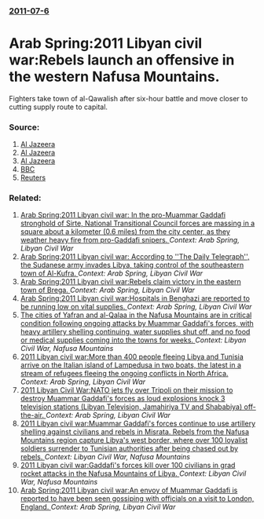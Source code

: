 ### [2011-07-6](/news/2011/07/6/index.md)

# Arab Spring:2011 Libyan civil war:Rebels launch an offensive in the western Nafusa Mountains. 

Fighters take town of al-Qawalish after six-hour battle and move closer to cutting supply route to capital.


### Source:

1. [Al Jazeera](http://blogs.aljazeera.net/liveblog/syria-jul-6-2011-1123)
2. [Al Jazeera](http://english.aljazeera.net/news/africa/2011/07/201176153213449975.html)
3. [Al Jazeera](http://english.aljazeera.net/news/middleeast/2011/07/201176144549657602.html)
4. [BBC](http://www.bbc.co.uk/news/world-middle-east-14051679)
5. [Reuters](http://uk.reuters.com/article/2011/07/06/libya-mountains-advance-idUKLDE7650HM20110706)

### Related:

1. [Arab Spring:2011 Libyan civil war: In the pro-Muammar Gaddafi stronghold of Sirte, National Transitional Council forces are massing in a square about a kilometer (0.6 miles) from the city center, as they weather heavy fire from pro-Gaddafi snipers. ](/news/2011/09/24/arab-spring-p2011-libyan-civil-war-in-the-pro-muammar-gaddafi-stronghold-of-sirte-national-transitional-council-forces-are-massing-in-a-sq.md) _Context: Arab Spring, Libyan Civil War_
2. [Arab Spring:2011 Libyan civil war: According to ''The Daily Telegraph'', the Sudanese army invades Libya, taking control of the southeastern town of Al-Kufra. ](/news/2011/07/2/arab-spring-p2011-libyan-civil-war-paccording-to-the-daily-telegraph-the-sudanese-army-invades-libya-taking-control-of-the-southeaste.md) _Context: Arab Spring, Libyan Civil War_
3. [Arab Spring:2011 Libyan civil war:Rebels claim victory in the eastern town of Brega. ](/news/2011/07/18/arab-spring-p2011-libyan-civil-war-prebels-claim-victory-in-the-eastern-town-of-brega.md) _Context: Arab Spring, Libyan Civil War_
4. [Arab Spring:2011 Libyan civil war:Hospitals in Benghazi are reported to be running low on vital supplies. ](/news/2011/06/28/arab-spring-p2011-libyan-civil-war-phospitals-in-benghazi-are-reported-to-be-running-low-on-vital-supplies.md) _Context: Arab Spring, Libyan Civil War_
5. [The cities of Yafran and al-Qalaa in the Nafusa Mountains are in critical condition following ongoing attacks by Muammar Gaddafi's forces, with heavy artillery shelling continuing, water supplies shut off, and no food or medical supplies coming into the towns for weeks. ](/news/2011/05/27/the-cities-of-yafran-and-al-qalaa-in-the-nafusa-mountains-are-in-critical-condition-following-ongoing-attacks-by-muammar-gaddafi-s-forces-w.md) _Context: Libyan Civil War, Nafusa Mountains_
6. [2011 Libyan civil war:More than 400 people fleeing Libya and Tunisia arrive on the Italian island of Lampedusa in two boats, the latest in a stream of refugees fleeing the ongoing conflicts in North Africa. ](/news/2011/05/14/2011-libyan-civil-war-pmore-than-400-people-fleeing-libya-and-tunisia-arrive-on-the-italian-island-of-lampedusa-in-two-boats-the-latest-in.md) _Context: Arab Spring, Libyan Civil War_
7. [2011 Libyan Civil War:NATO jets fly over Tripoli on their mission to destroy Muammar Gaddafi's forces as loud explosions knock 3 television stations (Libyan Television, Jamahiriya TV and Shababiya)  off-the-air. ](/news/2011/04/25/2011-libyan-civil-war-pnato-jets-fly-over-tripoli-on-their-mission-to-destroy-muammar-gaddafi-s-forces-as-loud-explosions-knock-3-television.md) _Context: Arab Spring, Libyan Civil War_
8. [2011 Libyan civil war:Muammar Gaddafi's forces continue to use artillery shelling against civilians and rebels in Misrata. Rebels from the Nafusa Mountains region capture Libya's west border, where over 100 loyalist soldiers surrender to Tunisian authorities after being chased out by rebels. ](/news/2011/04/21/2011-libyan-civil-war-pmuammar-gaddafi-s-forces-continue-to-use-artillery-shelling-against-civilians-and-rebels-in-misrata-rebels-from-the.md) _Context: Libyan Civil War, Nafusa Mountains_
9. [2011 Libyan civil war:Gaddafi's forces kill over 100 civilians in grad rocket attacks in the Nafusa Mountains of Libya. ](/news/2011/04/18/2011-libyan-civil-war-pgaddafi-s-forces-kill-over-100-civilians-in-grad-rocket-attacks-in-the-nafusa-mountains-of-libya.md) _Context: Libyan Civil War, Nafusa Mountains_
10. [Arab Spring:2011 Libyan civil war:An envoy of Muammar Gaddafi is reported to have been seen gossiping with officials on a visit to London, England. ](/news/2011/04/1/arab-spring-p2011-libyan-civil-war-pan-envoy-of-muammar-gaddafi-is-reported-to-have-been-seen-gossiping-with-officials-on-a-visit-to-london.md) _Context: Arab Spring, Libyan Civil War_
